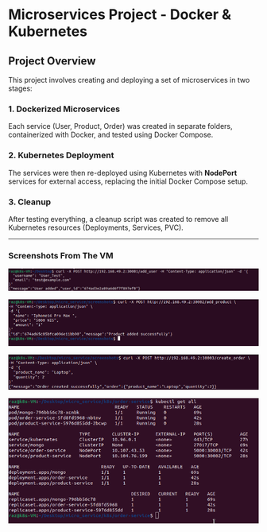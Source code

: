 # Microservices Project - Docker & Kubernetes

## Project Overview

This project involves creating and deploying a set of microservices in two stages:

### 1. Dockerized Microservices

Each service (User, Product, Order) was created in separate folders, containerized with Docker, and tested using Docker Compose.

### 2. Kubernetes Deployment

The services were then re-deployed using Kubernetes with **NodePort** services for external access, replacing the initial Docker Compose setup.

### 3. Cleanup

After testing everything, a cleanup script was created to remove all Kubernetes resources (Deployments, Services, PVC).

---

### Screenshots From The VM

![Dockerized Services](screenshots/user_add.png)

![Dockerized Services](screenshots/product_add.png)

![Dockerized Services](screenshots/order_add.png)

![Dockerized Services](screenshots/Services.png)




